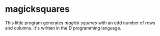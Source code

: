 # magicksquares

This little program generates *magick squares* with an odd number of rows and columns.
It's written in the D programming language.
